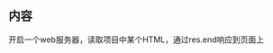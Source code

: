<!--
 * @Date: 2022-11-28 23:40:56
 * @LastEditors: zhaogang 156606672@qq.com
 * @LastEditTime: 2022-11-28 23:41:43
 * @FilePath: /learn-node-20221114/src/system_module/practice/outputHTML/describe.md
 * @name: filename
 * @description: description
-->
## 内容
开启一个web服务器，读取项目中某个HTML，通过res.end响应到页面上